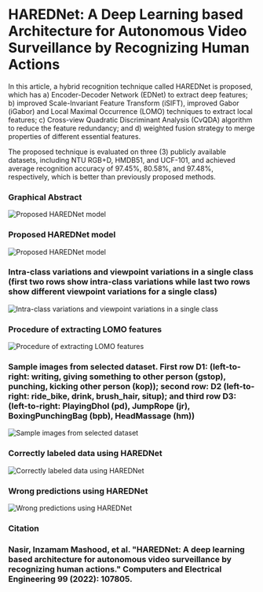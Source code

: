 <h1>HAREDNet: A Deep Learning based Architecture for Autonomous Video Surveillance by Recognizing Human Actions</h1>

<p>In this article, a hybrid recognition technique called HAREDNet is proposed, which has a) Encoder-Decoder Network (EDNet) to extract deep features; b) improved Scale-Invariant Feature Transform (iSIFT), improved Gabor (iGabor) and Local Maximal Occurrence (LOMO) techniques to extract local features; c) Cross-view Quadratic Discriminant Analysis (CvQDA) algorithm to reduce the feature redundancy; and d) weighted fusion strategy to merge properties of different essential features.</p>
<p>The proposed technique is evaluated on three (3) publicly available datasets, including NTU RGB+D, HMDB51, and UCF-101, and achieved average recognition accuracy of 97.45%, 80.58%, and 97.48%, respectively, which is better than previously proposed methods.</p>

<h3>Graphical Abstract</h3>
<img src="https://user-images.githubusercontent.com/122672521/217162996-db4a4ba5-07d2-4c70-b7d0-3386d1bd1e5c.jpg" alt="Proposed HAREDNet model">

<h3>Proposed HAREDNet model</h3>
<img src="https://user-images.githubusercontent.com/122672521/217162999-d99fb53d-f0ec-4bf1-bcb0-6cb93c41655d.jpg" alt="Proposed HAREDNet model">

<h3>Intra-class variations and viewpoint variations in a single class (first two rows show intra-class variations while last two rows show different viewpoint variations for a single class)</h3>
<img src="https://user-images.githubusercontent.com/122672521/217152713-95d328eb-e465-4fd9-9581-49a24eb32f7f.jpg" alt="Intra-class variations and viewpoint variations in a single class">

<h3>Procedure of extracting LOMO features</h3>
<img src="https://user-images.githubusercontent.com/122672521/217163002-d9df352e-3195-48de-a74e-b8141bfcc5ab.jpg" alt="Procedure of extracting LOMO features">

<h3>Sample images from selected dataset. First row D1: (left-to-right: writing, giving something to other person (gstop), punching, kicking other person (kop)); second row: D2 (left-to-right: ride_bike, drink, brush_hair, situp); and third row D3: (left-to-right: PlayingDhol (pd), JumpRope (jr), BoxingPunchingBag (bpb), HeadMassage (hm))</h3>
<img src="https://user-images.githubusercontent.com/122672521/217163003-445e4342-6bcd-48ca-b7b6-0faa357219f9.jpg" alt="Sample images from selected dataset">

<h3>Correctly labeled data using HAREDNet</h3>
<img src="https://user-images.githubusercontent.com/122672521/217162987-1a9ab145-b1a7-491e-b6fe-ec4bbe575898.jpg" alt="Correctly labeled data using HAREDNet">

<h3>Wrong predictions using HAREDNet</h3>
<img src="https://user-images.githubusercontent.com/122672521/217163004-d5e82b74-8d00-47cf-8cee-5a97999a7608.jpg" alt="Wrong predictions using HAREDNet">


<h3>Citation</h3>
<h3>Nasir, Inzamam Mashood, et al. "HAREDNet: A deep learning based architecture for autonomous video surveillance by recognizing human actions." Computers and Electrical Engineering 99 (2022): 107805.</h3>
